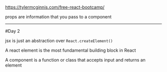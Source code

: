 https://tylermcginnis.com/free-react-bootcamp/

props are information that you pass to a component

---

#Day 2

jsx is just an abstraction over `React.createElement()`

A react element is the most fundamental building block in React

A component is a function or class that accepts input and returns an element
